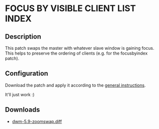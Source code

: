 FOCUS BY VISIBLE CLIENT LIST INDEX
==================================

Description
-----------

This patch swaps the master with whatever slave window is gaining focus. This helps to preserve the ordering of clients (e.g. for the focusbyindex patch).

Configuration
-------------

Download the patch and apply it according to the [general instructions](http://dwm.suckless.org/patches/).

It'll just work :)

Downloads
---------
* [dwm-5.9-zoomswap.diff](dwm-5.9-zoomswap.diff)

